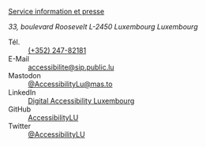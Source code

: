 [Service information et presse](https://sip.gouvernement.lu)

<address>
33, boulevard Roosevelt
L-2450 Luxembourg
Luxembourg
</address>

<dl>
  <dt>Tél.</dt>
  <dd><a href="tel:+35224782181">(+352) 247-82181</a></dd>
  <dt>E-Mail</dt>
  <dd><a href="mailto:accessibilite@ sip.public.lu">accessibilite@sip.public.lu</a></dd>
  <dt>Mastodon</dt>
  <dd><a href="https://mas.to/@accessibilityLu" rel="me">@AccessibilityLu@mas.to</a></dd>
  <dt>LinkedIn</dt>
  <dd><a href="https://www.linkedin.com/company/accessilibity-lu/">Digital Accessibility Luxembourg</a></dd>
  <dt>GitHub</dt>
  <dd><a href="https://github.com/accessibility-luxembourg">AccessibilityLU</a></dd>
  <dt>Twitter</dt>
  <dd><a href="https://twitter.com/AccessibilityLu">@AccessibilityLU</a></dd>
</dl>